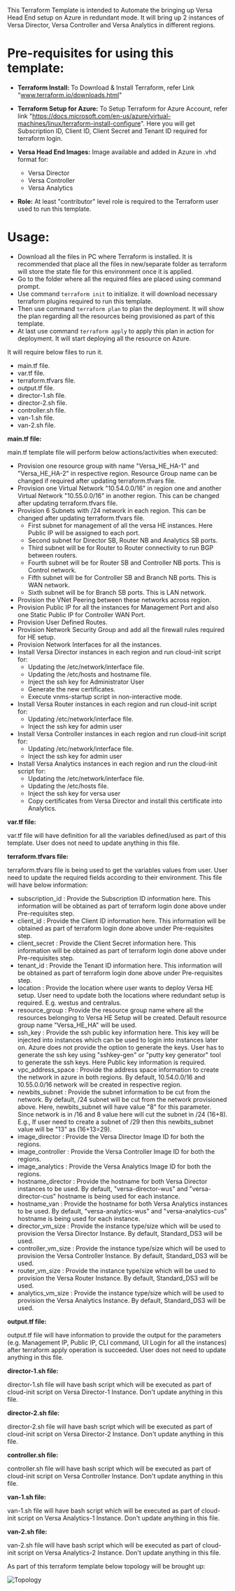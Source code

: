 This Terraform Template is intended to Automate the bringing up Versa Head End setup on Azure in redundant mode. It will bring up 2 instances of Versa Director, Versa Controller and Versa Analytics in different regions.

# Pre-requisites for using this template:

- **Terraform Install:** To Download & Install Terraform, refer Link "www.terraform.io/downloads.html"
- **Terraform Setup for Azure:** To Setup Terraform for Azure Account, refer link "https://docs.microsoft.com/en-us/azure/virtual-machines/linux/terraform-install-configure".
  Here you will get Subscription ID, Client ID, Client Secret and Tenant ID required for terraform login.
- **Versa Head End Images:** Image available and added in Azure in .vhd format for:
  - Versa Director
  - Versa Controller
  - Versa Analytics
  
- **Role:** At least &quot;contributor&quot; level role is required to the Terraform user used to run this template.

# Usage:

- Download all the files in PC where Terraform is installed. It is recommended that place all the files in new/separate folder as terraform will store the state file for this environment once it is applied.
- Go to the folder where all the required files are placed using command prompt.
- Use command `terraform init` to initialize. it will download necessary terraform plugins required to run this template.
- Then use command `terraform plan` to plan the deployment. It will show the plan regarding all the resources being provisioned as part of this template.
- At last use command `terraform apply` to apply this plan in action for deployment. It will start deploying all the resource on Azure.


It will require below files to run it.

- main.tf file.
- var.tf file.
- terraform.tfvars file.
- output.tf file.
- director-1.sh file.
- director-2.sh file.
- controller.sh file.
- van-1.sh file.
- van-2.sh file.

**main.tf file:**

main.tf template file will perform below actions/activities when executed:

- Provision one resource group with name "Versa_HE_HA-1" and "Versa_HE_HA-2" in respective region. Resource Group name can be changed if required after updating terraform.tfvars file.
- Provision one Virtual Network "10.54.0.0/16" in region one and another Virtual Network "10.55.0.0/16" in another region. This can be changed after updating terraform.tfvars file.
- Provision 6 Subnets with /24 network in each region. This can be changed after updating terraform.tfvars file.
  - First subnet for management of all the versa HE instances. Here Public IP will be assigned to each port.
  - Second subnet for Director SB, Router NB and Analytics SB ports.
  - Third subnet will be for Router to Router connectivity to run BGP between routers.
  - Fourth subnet will be for Router SB and Controller NB ports. This is Control network.
  - Fifth subnet will be for Controller SB and Branch NB ports. This is WAN network.
  - Sixth subnet will be for Branch SB ports. This is LAN network.
- Provision the VNet Peering between these networks across region.
- Provision Public IP for all the instances for Management Port and also one Static Public IP for Controller WAN Port.
- Provision User Defined Routes.
- Provision Network Security Group and add all the firewall rules required for HE setup.
- Provision Network Interfaces for all the instances.
- Install Versa Director instances in each region and run cloud-init script for:
  - Updating the /etc/network/interface file.
  - Updating the /etc/hosts and hostname file.
  - Inject the ssh key for Administrator User
  - Generate the new certificates.
  - Execute vnms-startup script in non-interactive mode.
- Install Versa Router instances in each region and run cloud-init script for:
  - Updating /etc/network/interface file.
  - Inject the ssh key for admin user
- Install Versa Controller instances in each region and run cloud-init script for:
  - Updating /etc/network/interface file.
  - Inject the ssh key for admin user
- Install Versa Analytics instances in each region and run the cloud-init script for:
  - Updating the /etc/network/interface file.
  - Updating the /etc/hosts file.
  - Inject the ssh key for versa user
  - Copy certificates from Versa Director and install this certificate into Analytics.

**var.tf file:**

var.tf file will have definition for all the variables defined/used as part of this template. User does not need to update anything in this file.

**terraform.tfvars file:**

terraform.tfvars file is being used to get the variables values from user. User need to update the required fields according to their environment. This file will have below information:

- subscription_id : Provide the Subscription ID information here. This information will be obtained as part of terraform login done above under Pre-requisites step.
- client_id : Provide the Client ID information here. This information will be obtained as part of terraform login done above under Pre-requisites step.
- client_secret : Provide the Client Secret information here. This information will be obtained as part of terraform login done above under Pre-requisites step.
- tenant_id : Provide the Tenant ID information here. This information will be obtained as part of terraform login done above under Pre-requisites step.
- location : Provide the location where user wants to deploy Versa HE setup. User need to update both the locations where redundant setup is required. E.g. westus and centralus.
- resource_group : Provide the resource group name where all the resources belonging to Versa HE Setup will be created. Default resource group name "Versa_HE_HA" will be used.
- ssh_key : Provide the ssh public key information here. This key will be injected into instances which can be used to login into instances later on. Azure does not provide the option to generate the keys. User has to generate the ssh key using "sshkey-gen" or "putty key generator" tool to generate the ssh keys. Here Public key information is required.
- vpc_address_space : Provide the address space information to create the network in azure in both regions. By default, 10.54.0.0/16 and 10.55.0.0/16 network will be created in respective region.
- newbits_subnet : Provide the subnet information to be cut from the network. By default, /24 subnet will be cut from the network provisioned above. Here, newbits_subnet will have value "8" for this parameter. Since network is in /16 and 8 value here will cut the subnet in /24 (16+8). E.g., If user need to create a subnet of /29 then this newbits_subnet value will be "13" as (16+13=29).
- image_director : Provide the Versa Director Image ID for both the regions.
- image_controller : Provide the Versa Controller Image ID for both the regions.
- image_analytics : Provide the Versa Analytics Image ID for both the regions.
- hostname_director : Provide the hostname for both Versa Director instances to be used. By default, "versa-director-wus" and "versa-director-cus" hostname is being used for each instance.
- hostname_van : Provide the hostname for both Versa Analytics instances to be used. By default, "versa-analytics-wus" and "versa-analytics-cus" hostname is being used for each instance.
- director_vm_size : Provide the instance type/size which will be used to provision the Versa Director Instance. By default, Standard_DS3 will be used.
- controller_vm_size : Provide the instance type/size which will be used to provision the Versa Controller Instance. By default, Standard_DS3 will be used.
- router_vm_size : Provide the instance type/size which will be used to provision the Versa Router Instance. By default, Standard_DS3 will be used.
- analytics_vm_size : Provide the instance type/size which will be used to provision the Versa Analytics Instance. By default, Standard_DS3 will be used.

**output.tf file:**

output.tf file will have information to provide the output for the parameters (e.g. Management IP, Public IP, CLI command, UI Login for all the instances) after terraform apply operation is succeeded. User does not need to update anything in this file.

**director-1.sh file:**

director-1.sh file will have bash script which will be executed as part of cloud-init script on Versa Director-1 Instance. Don't update anything in this file.

**director-2.sh file:**

director-2.sh file will have bash script which will be executed as part of cloud-init script on Versa Director-2 Instance. Don't update anything in this file.

**controller.sh file:**

controller.sh file will have bash script which will be executed as part of cloud-init script on Versa Controller Instance. Don't update anything in this file.

**van-1.sh file:**

van-1.sh file will have bash script which will be executed as part of cloud-init script on Versa Analytics-1 Instance. Don't update anything in this file.

**van-2.sh file:**

van-2.sh file will have bash script which will be executed as part of cloud-init script on Versa Analytics-2 Instance. Don't update anything in this file.

As part of this terraform template below topology will be brought up:

 ![Topology](http://gitlab.versa-networks.com/software/devops/blob/master/terraform/azure/Images/Topology_Versa_HE_HA_Azure.jpg)
